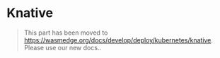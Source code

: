 # Knative

> This part has been moved to  <https://wasmedge.org/docs/develop/deploy/kubernetes/knative>. Please use our new docs..
